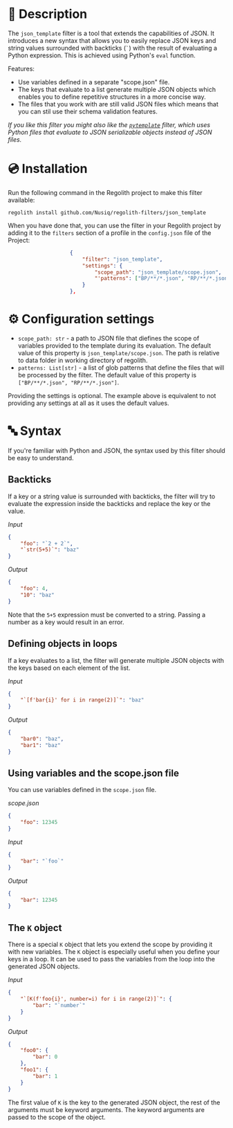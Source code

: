 # 📝 Description

The `json_template` filter is a tool that extends the capabilities of JSON. It introduces a new syntax that allows you to easily replace JSON keys and string values surrounded with backticks (`` ` ``) with the result of evaluating a Python expression. This is achieved using Python's `eval` function.

Features:

- Use variables defined in a separate "scope.json" file.
- The keys that evaluate to a list generate multiple JSON objects which enables
  you to define repetitive structures in a more concise way.
- The files that you work with are still valid JSON files which means that you
  can stil use their schema validation features.

*If you like this filter you might also like the [`pytemplate`](/pytemplate) filter, which uses Python files that evaluate to JSON serializable objects instead of JSON files.*

# 💿 Installation
Run the following command in the Regolith project to make this filter
available:
```
regolith install github.com/Nusiq/regolith-filters/json_template
```
When you have done that, you can use the filter in your Regolith project by
adding it to the `filters` section of a profile in the `config.json` file of
the Project:
```json
                    {
                        "filter": "json_template",
                        "settings": {
                            "scope_path": "json_template/scope.json",
                            "'patterns": ["BP/**/*.json", "RP/**/*.json"]
                        }
                    },
```
# ⚙️ Configuration settings
- `scope_path: str` - a path to JSON file that diefines the scope of variables provided to the template during its evaluation. The default value of this property is `json_template/scope.json`. The path is relative to data folder in working directory of regolith.
- `patterns: List[str]` - a list of glob patterns that define the files that will be processed by the filter. The default value of this property is `["BP/**/*.json", "RP/**/*.json"]`.

Providing the settings is optional. The example above is equivalent to not providing any settings at all as it uses the default values.

# 🔤 Syntax

If you're familiar with Python and JSON, the syntax used by this filter should be easy to understand.

## Backticks 
If a key or a string value is surrounded with backticks, the filter will try to evaluate the expression inside the backticks and replace the key or the value.

*Input*
```json
{
    "foo": "`2 + 2`",
    "`str(5+5)`": "baz"
}
```
*Output*
```json
{
    "foo": 4,
    "10": "baz"
}
```
Note that the `5+5` expression must be converted to a string. Passing a number as a key would result in an error.

## Defining objects in loops

If a key evaluates to a list, the filter will generate multiple JSON objects with the keys based on each element of the list.

*Input*
```json
{ 
    "`[f'bar{i}' for i in range(2)]`": "baz"
}
```
*Output*
```json
{
    "bar0": "baz",
    "bar1": "baz"
}
```

## Using variables and the scope.json file
You can use variables defined in the `scope.json` file.

*scope.json*
```json
{
    "foo": 12345
}
```
*Input*
```json
{
    "bar": "`foo`"
}
```
*Output*
```json
{
    "bar": 12345
}
```
## The `K` object
There is a special `K` object that lets you extend the scope by providing it with new variables. The `K` object is especially useful when you define your keys in a loop. It can be used to pass the variables from the loop into the generated JSON objects.

*Input*
```json
{
    "`[K(f'foo{i}', number=i) for i in range(2)]`": {
        "bar": "`number`"
    }
}
```
*Output*
```json
{
    "foo0": {
        "bar": 0
    },
    "foo1": {
        "bar": 1
    }
}
```
The first value of `K` is the key to the generated JSON object,
the rest of the arguments must be keyword arguments. The keyword arguments are passed to the scope of the object.
